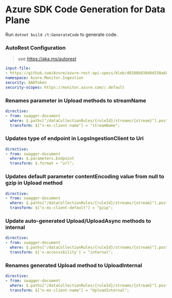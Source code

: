 # Azure SDK Code Generation for Data Plane

Run `dotnet build /t:GenerateCode` to generate code.

### AutoRest Configuration
> see https://aka.ms/autorest

``` yaml
input-file:
- https://github.com/Azure/azure-rest-api-specs/blob/d0188b838d6d338a688707c714803fdb3c1384ec/specification/monitor/data-plane/ingestion/preview/2021-11-01-preview/DataCollectionRules.json
namespace: Azure.Monitor.Ingestion
security: AADToken
security-scopes: https://monitor.azure.com//.default
```

### Renames parameter in Upload methods to streamName
``` yaml
directive:
- from: swagger-document
  where: $.paths["/dataCollectionRules/{ruleId}/streams/{stream}"].post.parameters[1]
  transform: $["x-ms-client-name"] = "streamName";
```
### Updates type of endpoint in LogsIngestionClient to Uri
``` yaml
directive:
- from: swagger-document
  where: $.parameters.Endpoint
  transform: $.format = "url";
```
### Updates default parameter contentEncoding value from null to gzip in Upload method
``` yaml
directive:
- from: swagger-document
  where: $.paths["/dataCollectionRules/{ruleId}/streams/{stream}"].post.parameters[3]
  transform: $["x-ms-client-default"] = "gzip";
```
### Update auto-generated Upload/UploadAsync methods to internal
``` yaml
directive:
- from: swagger-document
  where: $.paths["/dataCollectionRules/{ruleId}/streams/{stream}"].post
  transform: $['x-accessibility'] = "internal";
```
### Renames generated Upload method to UploadInternal
``` yaml
directive:
- from: swagger-document
  where: $.paths["/dataCollectionRules/{ruleId}/streams/{stream}"].post
  transform: $["x-ms-client-name"] = "UploadInternal";
  ```
